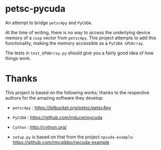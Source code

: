 petsc-pycuda
============

An attempt to bridge `petsc4py` and `PyCUDA`.

At the time of writing,
there is no way to access
the underlying device memory 
of a `cusp` vector
from `petsc4py`. 
This project attempts to add this  functionality,
making the memory accessible as a `PyCUDA GPUArray`.

The tests in `test_GPUArray.py`
should give you a fairly good idea
of how things work.

Thanks
======

This project is based on the following works;
thanks to the respective authors 
for the amazing software they develop:

* `petsc4py` : https://bitbucket.org/petsc/petsc4py

* `PyCUDA` : https://github.com/inducer/pycuda

* `Cython` : http://cython.org/

* `setup.py` is based on that from the project `npcuda-example`: https://github.com/rmcgibbo/npcuda-example
